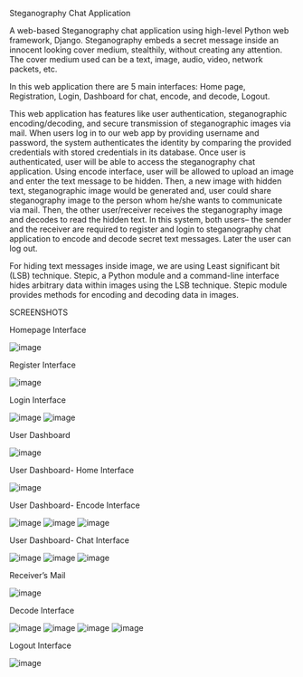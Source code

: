 Steganography Chat Application

A web-based Steganography chat application using high-level Python web framework, Django. 
Steganography embeds a secret message inside an innocent looking cover medium, stealthily, without creating any attention. The cover medium used can be a text, image, audio, video, network packets, etc. 

In this web application there are 5 main interfaces: Home page, Registration, Login, Dashboard for chat, encode, and decode, Logout.

This web application has features like user authentication, steganographic encoding/decoding, and secure transmission of steganographic images via mail. When users log in to our web app by providing username and password, the system authenticates the identity by comparing the provided credentials with stored credentials in its database. Once user is authenticated, user will be able to access the steganography chat application. Using encode interface, user will be allowed to upload an image and enter the text message to be hidden. Then, a new image with hidden text, steganographic image would be generated and, user could share steganography image to the person whom he/she wants to communicate via mail. Then, the other user/receiver receives the steganography image and decodes to read the hidden text. In this system, both users– the sender and the receiver are required to register and login to steganography chat application to encode and decode secret text messages. Later the user can log out.

For hiding text messages inside image, we are using Least significant bit (LSB) technique. Stepic, a Python module and a command-line interface hides arbitrary data within images using the LSB technique. Stepic module provides methods for encoding and decoding data in images.

SCREENSHOTS

Homepage Interface

![image](https://github.com/Hemagowdham/SteganoChatApp/assets/161472590/169e590a-65b7-4aa7-a5b3-55498248c8ec)

Register Interface

![image](https://github.com/Hemagowdham/SteganoChatApp/assets/161472590/44e4deb4-c27c-4d5d-8377-096040c14f2e)

Login Interface

![image](https://github.com/Hemagowdham/SteganoChatApp/assets/161472590/27424de0-1c56-4b63-bf37-93a045d52c4d)
![image](https://github.com/Hemagowdham/SteganoChatApp/assets/161472590/d8c9f896-ee30-405d-969c-25fa946e031c)

User Dashboard 

![image](https://github.com/Hemagowdham/SteganoChatApp/assets/161472590/253dc2ab-7d32-4292-9656-bf62013bb757)

User Dashboard- Home Interface

![image](https://github.com/Hemagowdham/SteganoChatApp/assets/161472590/df74131b-f573-401c-a4a5-2a331545c5d7)

User Dashboard- Encode Interface

![image](https://github.com/Hemagowdham/SteganoChatApp/assets/161472590/5f9b6714-25f3-4c5f-8b01-c50a692525a8)
![image](https://github.com/Hemagowdham/SteganoChatApp/assets/161472590/d8dbba74-536c-48e5-9fab-ccdf47ed8046)
![image](https://github.com/Hemagowdham/SteganoChatApp/assets/161472590/f83b0b36-9b40-4f56-b831-3c77e6873d8c)


User Dashboard- Chat Interface

![image](https://github.com/Hemagowdham/SteganoChatApp/assets/161472590/5f3a0629-ad72-4e9b-acbc-e058d9908df9)
![image](https://github.com/Hemagowdham/SteganoChatApp/assets/161472590/13847b4f-438e-4ad9-b41b-0ef6d9c8cb6a)
![image](https://github.com/Hemagowdham/SteganoChatApp/assets/161472590/216010af-b1e2-4cbe-ab3a-75f23befb324)

Receiver’s Mail

![image](https://github.com/Hemagowdham/SteganoChatApp/assets/161472590/71408afd-6951-431c-9ffe-97ec5a2a09cd)

Decode Interface

![image](https://github.com/Hemagowdham/SteganoChatApp/assets/161472590/643f94ae-b26b-4c6a-a07e-611fadce1c52)
![image](https://github.com/Hemagowdham/SteganoChatApp/assets/161472590/d20c21e3-fd33-4b7d-805d-af9dc7dca810)
![image](https://github.com/Hemagowdham/SteganoChatApp/assets/161472590/df528b0b-cae1-4d01-b9b7-9ff803a59eaf)
![image](https://github.com/Hemagowdham/SteganoChatApp/assets/161472590/3892659a-7413-44df-8231-dcb541456c2c)

Logout Interface

![image](https://github.com/Hemagowdham/SteganoChatApp/assets/161472590/55e1cee4-cae7-4869-914f-8800b2087931)

